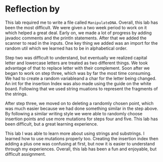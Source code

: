 # Reflection by

This lab required me to write a file called `ManipulateDNA`. Overall, this lab
has been the most difficult. We were given a two week period to work on it
which helped a great deal. Early on, we made a lot of progress by adding
javadoc comments and the println statements. After that we added the scanner to
read in the inputs. One key thing we added was an import for the random util
which we learned has to be in alphabetical order.

Step two was difficult to understand, but eventually we realized capital letter
and lowercase letters are treated as two different things. We took advantage of
that to replace letter with their complement. Soon after we began to work on
step three, which was by far the most time consuming. We had to create a random
variableand a char for the letter being changed. An int for the insertion Index
was also made using the guide on the white board. Following that we used string
muations to represent the fragments of the strings.

After step three, we moved on to deleting a randomly chosen point, which was
much easier because we had done something similar in the step above. By
following a similar writing style we were able to randomly choose insertion
points and use more mutations for steps four and five. This lab has been
difficult, but a great learning experience.

This lab I was able to learn more about using strings and substrings. I learned
how to use mutations properly too. Creating the insertion index then adding a
plus one was confusing at first, but now it is easier to understand through my
experiences. Overall, this lab has been a fun and enjoyable, but difficult
assignment.
